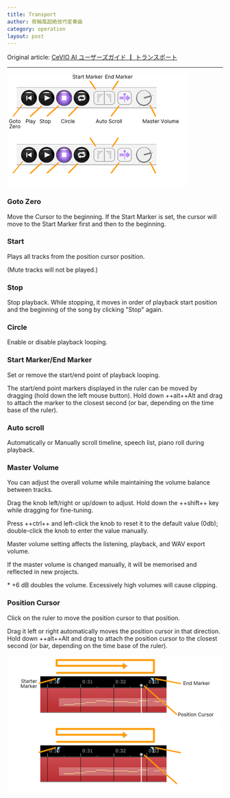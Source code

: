 ```yaml
---
title: Transport
author: 夜輪風超絶技巧変奏曲
category: operation
layout: post
---
```

Original article: [CeVIO AI ユーザーズガイド ┃ トランスポート](https://cevio.jp/guide/cevio_ai/operation/transport/)

---

![Transport](images/transport_1.png#only-light)
![Transport](images/transport_1_dark.png#only-dark)

### Goto Zero

Move the Cursor to the beginning. If the Start Marker is set, the cursor will move to the Start Marker first and then to the beginning.

### Start

Plays all tracks from the position cursor position.

(Mute tracks will not be played.)

### Stop

Stop playback. While stopping, it moves in order of playback start position and the beginning of the song by clicking "Stop" again.

### Circle

Enable or disable playback looping.

### Start Marker/End Marker

Set or remove the start/end point of playback looping.

The start/end point markers displayed in the ruler can be moved by dragging (hold down the left mouse button). Hold down ++alt++Alt and drag to attach the marker to the closest second (or bar, depending on the time base of the ruler).

### Auto scroll

Automatically or Manually scroll timeline, speech list, piano roll during playback.

### Master Volume

You can adjust the overall volume while maintaining the volume balance between tracks.

Drag the knob left/right or up/down to adjust. Hold down the ++shift++ key while dragging for fine-tuning.

Press ++ctrl++ and left-click the knob to reset it to the default value (0db); double-click the knob to enter the value manually.

Master volume setting affects the listening, playback, and WAV export volume.

If the master volume is changed manually, it will be memorised and reflected in new projects.

\* +6 dB doubles the volume. Excessively high volumes will cause clipping.

### Position Cursor

Click on the ruler to move the position cursor to that position.

Drag it left or right automatically moves the position cursor in that direction. Hold down ++alt++Alt and drag to attach the position cursor to the closest second (or bar, depending on the time base of the ruler).

![光标](images/transport_2.png#only-light)
![光标](images/transport_2_dark.png#only-dark)
